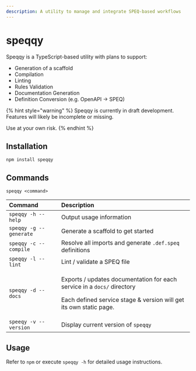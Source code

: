 ```yaml
---
description: A utility to manage and integrate SPEQ-based workflows
---
```


# speqqy

Speqqy is a TypeScript-based utility with plans to support:

* Generation of a scaffold
* Compilation
* Linting
* Rules Validation
* Documentation Generation
* Definition Conversion \(e.g. OpenAPI -&gt; SPEQ\)

{% hint style="warning" %}
Speqqy is currently in draft development. Features will likely be incomplete or missing.  
  
Use at your own risk.
{% endhint %}

## Installation

`npm install speqqy`

## Commands

`speqqy <command>`

<table>
  <thead>
    <tr>
      <th style="text-align:left">Command</th>
      <th style="text-align:left">Description</th>
    </tr>
  </thead>
  <tbody>
    <tr>
      <td style="text-align:left"><code>speqqy -h --help</code>
      </td>
      <td style="text-align:left">Output usage information</td>
    </tr>
    <tr>
      <td style="text-align:left"><code>speqqy -g --generate</code>
      </td>
      <td style="text-align:left">Generate a scaffold to get started</td>
    </tr>
    <tr>
      <td style="text-align:left"><code>speqqy -c --compile</code>
      </td>
      <td style="text-align:left">Resolve all imports and generate <code>.def.speq</code> definitions</td>
    </tr>
    <tr>
      <td style="text-align:left"><code>speqqy -l --lint</code>
      </td>
      <td style="text-align:left">Lint / validate a SPEQ file</td>
    </tr>
    <tr>
      <td style="text-align:left"><code>speqqy -d --docs</code>
      </td>
      <td style="text-align:left">
        <p>Exports / updates documentation for each service in a <code>docs/</code> directory</p>
        <p>Each defined service stage &amp; version will get its own static page.</p>
      </td>
    </tr>
    <tr>
      <td style="text-align:left"><code>speeqy -v --version</code>
      </td>
      <td style="text-align:left">Display current version of <code>speqqy</code>
      </td>
    </tr>
  </tbody>
</table>

## Usage

Refer to `npm` or execute `speqqy -h` for detailed usage instructions.



